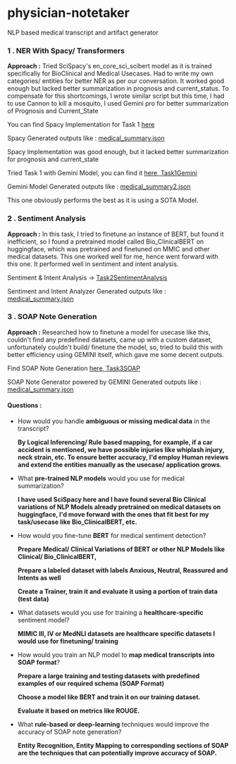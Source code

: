 # physician-notetaker
NLP based medical transcript and artifact generator

### 1 . NER With Spacy/ Transformers


**Approach :**  Tried SciSpacy's en_core_sci_scibert model as it is trained specifically for BioClinical and Medical Usecases. Had to write my own categories/ entities for better NER as per our conversation. It worked good enough but lacked better summarization in prognosis and current_status. To compensate for this shortcomings, I wrote similar script but this time, I had to use Cannon to kill a mosquito, I used Gemini pro for better summarization of Prognosis and Current_State


You can find Spacy Implementation for Task 1 <a href= "https://github.com/VamshiKrsna/physician-notetaker/blob/main/Task1Spacy.py"> here</a> 


Spacy Generated outputs like : <a href= "https://github.com/VamshiKrsna/physician-notetaker/blob/main/medical_summary.json"> medical_summary.json </a>


Spacy Implementation was good enough, but it lacked better summarization for prognosis and current_state


Tried Task 1 with Gemini Model, you can find it <a href= "https://github.com/VamshiKrsna/physician-notetaker/blob/main/Task1Gemini.py"> here, Task1Gemini </a>



Gemini Model Generated outputs like : <a href= "https://github.com/VamshiKrsna/physician-notetaker/blob/main/medical_summary.json"> medical_summary2.json </a>



This one obviously performs the best as it is using a SOTA Model.



### 2 . Sentiment Analysis


**Approach :**  In this task, I tried to finetune an instance of BERT, but found it inefficient, so I found a pretrained model called Bio_ClinicalBERT on huggingface, which was pretrained and finetuned on MMIC and other medical datasets. This one worked well for me, hence went forward with this one. It performed well in sentiment and intent analysis.


Sentiment & Intent Analysis -> <a href= "https://github.com/VamshiKrsna/physician-notetaker/blob/main/Task2SentimentAnalysis.py"> Task2SentimentAnalysis </a>



Sentiment and Intent Analyzer Generated outputs like : <a href= "https://github.com/VamshiKrsna/physician-notetaker/blob/main/sentiment_analysis.json"> medical_summary.json </a>



### 3 . SOAP Note Generation


**Approach :**  Researched how to finetune a model for usecase like this, couldn't find any predefined datasets, came up with a custom dataset, unfortunately couldn't build/ finetune the model, so, tried to build this with better efficiency using GEMINI itself, which gave me some decent outputs.



Find SOAP Note Generation <a href= "https://github.com/VamshiKrsna/physician-notetaker/blob/main/Task3SOAP.py"> here, Task3SOAP </a>



SOAP Note Generator powered by GEMINI Generated outputs like : <a href= "https://github.com/VamshiKrsna/physician-notetaker/blob/main/soap_summary.json"> medical_summary.json </a>




#### Questions : 



- How would you handle **ambiguous or missing medical data** in the transcript?


    **By Logical Inferencing/ Rule based mapping, for example, if a car accident is mentioned, we have possible injuries like whiplash injury, neck strain, etc. 
    To ensure better accuracy, I'd employ Human reviews and extend the entities manually as the usecase/ application grows.**

  
- What **pre-trained NLP models** would you use for medical summarization?


    **I have used SciSpacy here and I have found several Bio Clinical variations of NLP Models already pretrained on medical datasets on huggingface, I'd move forward with the ones that fit best for my task/usecase like Bio_ClinicalBERT, etc.**



- How would you fine-tune **BERT** for medical sentiment detection?


  **Prepare Medical/ Clinical Variations of BERT or other NLP Models like Clinical/ Bio_ClinicalBERT,**


  **Prepare a labeled dataset with labels Anxious, Neutral, Reassured and Intents as well**


  **Create a Trainer, train it and evaluate it using a portion of train data (test data)**

  

- What datasets would you use for training a **healthcare-specific** sentiment model?


    **MIMIC III, IV or MedNLI datasets are healthcare specific datasets I would use for finetuning/ training**



- How would you train an NLP model to **map medical transcripts into SOAP format**?


    **Prepare a large training and testing datasets with predefined examples of our required schema (SOAP Format)**


    **Choose a model like BERT and train it on our training dataset.**


    **Evaluate it based on metrics like ROUGE.**


- What **rule-based or deep-learning** techniques would improve the accuracy of SOAP note generation?


    **Entity Recognition, Entity Mapping to corresponding sections of SOAP are the techniques that can potentially improve accuracy of SOAP.**
